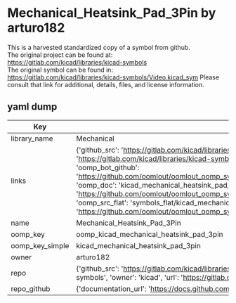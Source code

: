 # Mechanical_Heatsink_Pad_3Pin by arturo182  
This is a harvested standardized copy of a symbol from github.  
The original project can be found at:  
https://gitlab.com/kicad/libraries/kicad-symbols  
The original symbol can be found in:
https://gitlab.com/kicad/libraries/kicad-symbols/Video.kicad_sym
Please consult that link for additional, details, files, and license information.  
## yaml dump  
| Key | Value |  
| --- | --- |  
| library_name | Mechanical |  
| links | {'github_src': 'https://gitlab.com/kicad/libraries/kicad-symbols/Video.kicad_sym', 'github_src_repo': 'https://gitlab.com/kicad/libraries/kicad-symbols', 'oomp_bot': 'kicad_mechanical_heatsink_pad_3pin/working', 'oomp_bot_github': 'https://github.com/oomlout/oomlout_oomp_symbol_bot/tree/main/kicad_mechanical_heatsink_pad_3pin/working', 'oomp_doc': 'kicad_mechanical_heatsink_pad_3pin/working', 'oomp_doc_github': 'https://github.com/oomlout/oomlout_oomp_symbol_doc/tree/main/kicad_mechanical_heatsink_pad_3pin/working', 'oomp_src_flat': 'symbols_flat/kicad_mechanical_heatsink_pad_3pin/working', 'oomp_src_flat_github': 'https://github.com/oomlout/oomlout_oomp_symbol_src/tree/main/kicad_mechanical_heatsink_pad_3pin/working'} |  
| name | Mechanical_Heatsink_Pad_3Pin |  
| oomp_key | oomp_kicad_mechanical_heatsink_pad_3pin |  
| oomp_key_simple | kicad_mechanical_heatsink_pad_3pin |  
| owner | arturo182 |  
| repo | {'github_src': 'https://gitlab.com/kicad/libraries/kicad-symbols/Video.kicad_sym', 'name': 'libraries/kicad-symbols', 'owner': 'kicad', 'url': 'https://gitlab.com/kicad/libraries/kicad-symbols'} |  
| repo_github | {'documentation_url': 'https://docs.github.com/rest/repos/repos#get-a-repository', 'message': 'Not Found'} |  

